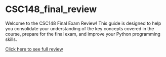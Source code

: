 # CSC148_final_review

Welcome to the CSC148 Final Exam Review! This guide is designed to help you consolidate your understanding of the key concepts covered in the course, prepare for the final exam, and improve your Python programming skills.

[Click here to see full review](csc148_final_review_notes.md)

